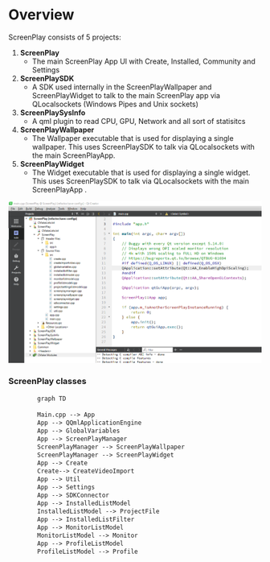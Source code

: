 # Overview
ScreenPlay consists of 5 projects:
1. **ScreenPlay**
    * The main ScreenPlay App UI with Create, Installed, Community and Settings
2. **ScreenPlaySDK**
    * A SDK used internally in the ScreenPlayWallpaper and ScreenPlayWidget to talk to the main ScreenPlay app via QLocalsockets (Windows Pipes and Unix sockets)
3. **ScreenPlaySysInfo**
    * A qml plugin to read CPU, GPU, Network and all sort of statisitcs
4. **ScreenPlayWallpaper**
    * The Wallpaper executable that is used for displaying a single wallpaper. This uses ScreenPlaySDK to talk via QLocalsockets with the main ScreenPlayApp.
5. **ScreenPlayWidget**
    * The Widget executable that is used for displaying a single widget. This uses ScreenPlaySDK to talk via QLocalsockets with the main ScreenPlayApp .

![ProjectOverview.png](ProjectOverview.png)

### ScreenPlay classes
``` mermaid
        graph TD

        Main.cpp --> App
        App --> QQmlApplicationEngine
        App --> GlobalVariables
        App --> ScreenPlayManager
        ScreenPlayManager --> ScreenPlayWallpaper
        ScreenPlayManager --> ScreenPlayWidget
        App --> Create
        Create--> CreateVideoImport
        App --> Util
        App --> Settings
        App --> SDKConnector
        App --> InstalledListModel
        InstalledListModel --> ProjectFile
        App --> InstalledListFilter
        App --> MonitorListModel
        MonitorListModel --> Monitor
        App --> ProfileListModel
        ProfileListModel --> Profile
```
